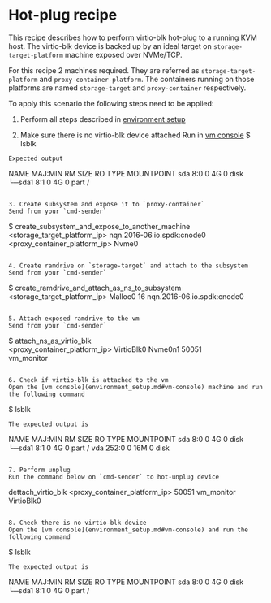 # Hot-plug recipe
This recipe describes how to perform virtio-blk hot-plug to a running KVM host.
The virtio-blk device is backed up by an ideal target on `storage-target-platform`
machine exposed over NVMe/TCP.

For this recipe 2 machines required. They are referred as
`storage-target-platform` and `proxy-container-platform`.
The containers running on those platforms are named `storage-target` and
`proxy-container` respectively.

To apply this scenario the following steps need to be applied:

1. Perform all steps described in [environment setup](environment_setup.md)

2. Make sure there is no virtio-blk device attached
Run in [vm console](environment_setup.md#vm-console)
$ lsblk
```
Expected output
```
NAME   MAJ:MIN RM SIZE RO TYPE MOUNTPOINT
sda      8:0    0   4G  0 disk
└─sda1   8:1    0   4G  0 part /
```

3. Create subsystem and expose it to `proxy-container`
Send from your `cmd-sender`
```
$ create_subsystem_and_expose_to_another_machine \
	<storage_target_platform_ip> nqn.2016-06.io.spdk:cnode0 \
	<proxy_container_platform_ip> Nvme0
```

4. Create ramdrive on `storage-target` and attach to the subsystem
Send from your `cmd-sender`
```
$ create_ramdrive_and_attach_as_ns_to_subsystem \
	<storage_target_platform_ip> Malloc0 16 nqn.2016-06.io.spdk:cnode0
```

5. Attach exposed ramdrive to the vm
Send from your `cmd-sender`
```
$ attach_ns_as_virtio_blk \
	<proxy_container_platform_ip> VirtioBlk0 Nvme0n1 50051 \
	vm_monitor
```

6. Check if virtio-blk is attached to the vm
Open the [vm console](environment_setup.md#vm-console) machine and run the following command
```
$ lsblk
```
The expected output is
```
NAME   MAJ:MIN RM SIZE RO TYPE MOUNTPOINT
sda      8:0    0   4G  0 disk
└─sda1   8:1    0   4G  0 part /
vda    252:0    0  16M  0 disk
```

7. Perform unplug
Run the command below on `cmd-sender` to hot-unplug device
```
dettach_virtio_blk <proxy_container_platform_ip> 50051 vm_monitor VirtioBlk0
```

8. Check there is no virtio-blk device
Open the [vm console](environment_setup.md#vm-console) and run the following command
```
$ lsblk
```
The expected output is
```
NAME   MAJ:MIN RM SIZE RO TYPE MOUNTPOINT
sda      8:0    0   4G  0 disk
└─sda1   8:1    0   4G  0 part /
```
